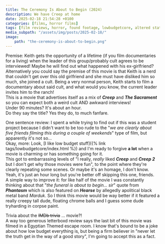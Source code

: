 ```yaml
---
title: The Ceremony Is About to Begin (2024)
description: We have Creep at home
date: 2025-02-18 21:54:28 +0100
categories: [films, horror films]
tags: [film reviews, horror, found footage, lowbudgetcore, altered states, middleofnowherecore, just shaman stuff, there was an attempt, featuring the most obnoxious people on earth, wrong place wrong face, they say the title]
media_subpath: "/assets/img/posts/2025-02-18/"
image:
    path: "the-ceremony-is-about-to-begin.png"
---
```

<span class="reviewsection">Premise:</span> Keith gets the opportunity of a lifetime (if you film documentaries for a living) when the leader of this group/probably cult agrees to be interviewed! Maybe he will find out what happened with his ex-girlfriend?<br/>Alternatively you could say the premise of this movie is that Keith is a nerd that couldn't get over this old girlfriend and she must have disliked him so much, she joined a cult. Being a very normal person, Keith starts to film a documentary about said cult, and what would you know, the current leader invites him to the ranch!<br/> This is a movie that advertises itself as a mix of ***Creep*** and ***The Sacrament*** so you can expect both a weird cult AND awkward interviews!<br/>
<span class="reviewsection">Under 90 minutes?</span> It's about an hour.<br/>
<span class="reviewsection">Do they say the title?</span> Yes they do, to much fanfare.

<span class="reviewsection">One sentence review:</span> I spent a while trying to find out if this was a student project because I didn't want to be too rude to the "*we are clearly about five friends filming this during a couple of weekends*" type of film, but apparently it's not so...<br/>
<span class="reviewsection">Okay, more:</span> Look, [I like low budget stuff]({% link tags/lowbudgetcore/index.html %}) and I'm ready to forgive **a lot** when a movie is charming or has something going for it.<br/>This got to embarrassing levels of "I really, *really* liked ***Creep*** and ***Creep 2*** but I don't get why those movies were fun", to the point where they're clearly repeating some scenes. Or maybe it's an homage, I don't know.<br/>Yeah, it's just an hour long but you're better off skipping this one, friends.<br/>
<span class="reviewsection">A simple way to improve it:</span> for like half of the movie I was constantly thinking about that "*the funeral is about to begin... sir*" quote from ***Phantasm*** which is also featured on ***Hearse*** by allegedly apolitical black metal band *Marduk*. So I think this movie would be way better if it featured a really creepy tall dude, floating chrome balls and I guess some dude tryharding in corpse paint.

<span class="reviewsection">Trivia about the ~~IMDb trivia~~ ... movie?!</span><br/>A way too generous letterboxd review says the last bit of this movie was filmed in a Egyptian Themed escape room. I know that's bound to be a joke about how low budget everything is, but being a firm believer in "never let the truth get in the way of a good story", I'm going to accept this as a fact.